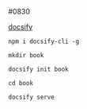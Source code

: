 #0830

[docsify](https://docsify.js.org/#/zh-cn/)

```
npm i docsify-cli -g

mkdir book

docsify init book

cd book

docsify serve

```
